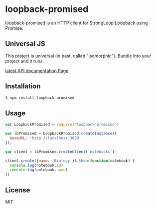 # loopback-promised

  loopback-promised is an HTTP client for StrongLoop Loopback using Promise.

## Universal JS
This project is universal (in past, called "isomorphic").
Bundle into your project and it runs.

[latest API documentation Page](http://cureapp.github.io/loopback-promised/doc/index.html)

## Installation

```bash
$ npm install loopback-promised
```

## Usage

```js
var LoopbackPromised = require('loopback-promised')

var lbPromised = LoopbackPromised.createInstance({
  baseURL: 'http://localhost:3000'
});

var client = lbPromised.createClient('notebooks')

client.create({name: 'Biology'}).then(function(notebook) {
  console.log(notebook.id)
  console.log(notebook.name)
})
```

## License

  MIT

